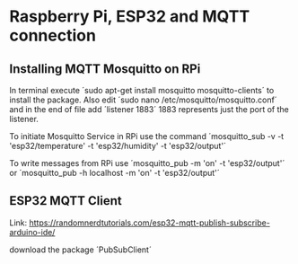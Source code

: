 # Raspberry Pi, ESP32 and MQTT connection

## Installing MQTT Mosquitto on RPi

In terminal execute ´sudo apt-get install mosquitto mosquitto-clients´ to install the package. Also edit ´sudo nano /etc/mosquitto/mosquitto.conf´ and in the end of file add ´listener 1883´ 1883 represents just the port of the listener.

To initiate Mosquitto Service in RPi use the command ´mosquitto_sub -v -t 'esp32/temperature' -t 'esp32/humidity' -t 'esp32/output'´

To write messages from RPi use ´mosquitto_pub -m 'on' -t 'esp32/output'´ or ´mosquitto_pub -h localhost -m 'on' -t 'esp32/output'´


## ESP32 MQTT Client

Link: https://randomnerdtutorials.com/esp32-mqtt-publish-subscribe-arduino-ide/

download the package ´PubSubClient´

